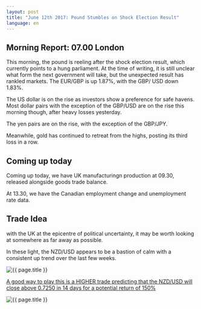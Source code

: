 ```yaml
---
layout: post
title: "June 12th 2017: Pound Stumbles on Shock Election Result"
language: en
---
```

## Morning Report: 07.00 London

This morning, the pound is reeling after the shock election result, which currently points to a hung parliament. At the time of writing, it is still unclear what form the next government will take, but the unexpected result has rankled markets. The EUR/GBP is up 1.87%, with the GBP/ USD down 1.83%. 

The US dollar is on the rise as investors show a preference for safe havens. Most dollar pairs with the exception of the GBP/USD are on the rise this morning though, after heavy losses yesterday. 

The yen pairs are on the rise, with the exception of the GBP/JPY.

Meanwhile, gold has continued to retreat from the highs, posting its third loss in a row.

## Coming up today

Coming up today, we have UK manufacturingn production at 09.30, released alongside goods trade balance. 

At 13.30, we have the Canadian employment change and unemployment rate data. 

## Trade Idea

with the UK at the epicentre of political uncertainty, it may be worth looking at somewhere as far away as possible. 

In these light, the NZD/USD appears to be a bastion of calm with a consistent up trend over the last few weeks.

<img class="post-image" src="{{ site.url }}/images/2017-06-09_07-33-39.jpg" alt="{{ page.title }}" title="{{ page.title }}">

<a href="%LINK%%?currency=GBP&market=forex&underlying=frxNZDUSD&formname=higherlower&duration_amount=14&duration_units=d&amount=10&amount_type=payout&expiry_type=duration&barrier=0.7250" target="_blank">A good way to play this is a HIGHER trade predicting that the NZD/USD will close above 0.7250 in 14 days for a potential return of 150%</a>

<img class="post-image" src="{{ site.url }}/images/2017-06-09_07-35-47.jpg" alt="{{ page.title }}" title="{{ page.title }}">